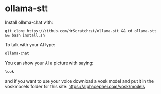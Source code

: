 # ollama-stt


Install ollama-chat with:
```
git clone https://github.com/MrScratchcat/ollama-stt && cd ollama-stt && bash install.sh 
```

To talk with your AI type:
```bash
ollama-chat
```

You can show your AI a picture with saying:
```bash
look
```

and if you want to use your voice download a vosk model and put it in the voskmodels folder for this site: https://alphacephei.com/vosk/models
